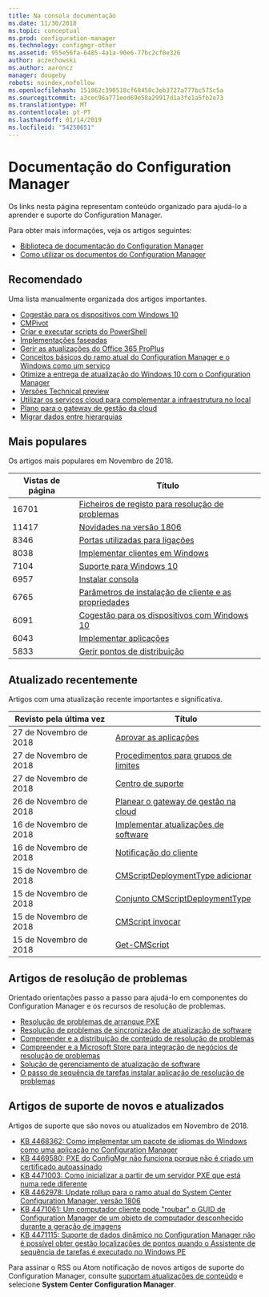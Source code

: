 ```yaml
---
title: Na consola documentação
ms.date: 11/30/2018
ms.topic: conceptual
ms.prod: configuration-manager
ms.technology: configmgr-other
ms.assetid: 955e56fa-6485-4a1a-90e6-77bc2cf8e326
author: aczechowski
ms.author: aaroncz
manager: dougeby
robots: noindex,nofollow
ms.openlocfilehash: 151862c390518cf68450c3eb3727a777bc575c5a
ms.sourcegitcommit: a3cec96a771eed69e58a29917d1a3fe1a5fb2e73
ms.translationtype: MT
ms.contentlocale: pt-PT
ms.lasthandoff: 01/14/2019
ms.locfileid: "54250651"
---
```

<!-- 
- Feature 1357546
- This page displays in-console, under the Community workspace, Documentation node. 
- Don't use any relative links; must be full https://docs.microsoft.com and language neutral
- Process: https://microsoft.sharepoint.com/teams/ConfigMgr/Documents/ContentPub/Data%20collection%20process%20for%20Feature%201357546%20In-console%20documentation.docx?web=1
-->


# <a name="configuration-manager-documentation"></a>Documentação do Configuration Manager
Os links nesta página representam conteúdo organizado para ajudá-lo a aprender e suporte do Configuration Manager. 

Para obter mais informações, veja os artigos seguintes:
- [Biblioteca de documentação do Configuration Manager](https://docs.microsoft.com/sccm)  
- [Como utilizar os documentos do Configuration Manager](https://docs.microsoft.com/sccm/core/understand/use-docs)



## <a name="recommended"></a>Recomendado 
Uma lista manualmente organizada dos artigos importantes.

- [Cogestão para os dispositivos com Windows 10](https://docs.microsoft.com/sccm/comanage/overview)  
- [CMPivot](https://docs.microsoft.com/sccm/core/servers/manage/cmpivot)  
- [Criar e executar scripts do PowerShell](https://docs.microsoft.com/sccm/apps/deploy-use/create-deploy-scripts)  
- [Implementações faseadas](https://docs.microsoft.com/sccm/osd/deploy-use/create-phased-deployment-for-task-sequence)  
- [Gerir as atualizações do Office 365 ProPlus](https://docs.microsoft.com/sccm/sum/deploy-use/manage-office-365-proplus-updates)  
- [Conceitos básicos do ramo atual do Configuration Manager e o Windows como um serviço](https://docs.microsoft.com/sccm/core/understand/configuration-manager-and-windows-as-service)
- [Otimize a entrega de atualização do Windows 10 com o Configuration Manager](https://docs.microsoft.com/sccm/sum/deploy-use/optimize-windows-10-update-delivery)
- [Versões Technical preview](https://docs.microsoft.com/sccm/core/get-started/technical-preview)
- [Utilizar os serviços cloud para complementar a infraestrutura no local](https://docs.microsoft.com/sccm/core/understand/use-cloud-services)
- [Plano para o gateway de gestão da cloud](https://docs.microsoft.com/sccm/core/clients/manage/plan-cloud-management-gateway)
- [Migrar dados entre hierarquias](https://docs.microsoft.com/sccm/core/migration/migrate-data-between-hierarchies)



## <a name="trending"></a>Mais populares
Os artigos mais populares em Novembro de 2018.

 | Vistas de página | Título | 
 |------------|-------| 
 | 16701 | [Ficheiros de registo para resolução de problemas](https://docs.microsoft.com/sccm/core/plan-design/hierarchy/log-files) | 
 | 11417 | [Novidades na versão 1806](https://docs.microsoft.com/sccm/core/plan-design/changes/whats-new-in-version-1806) | 
 | 8346 | [Portas utilizadas para ligações](https://docs.microsoft.com/sccm/core/plan-design/hierarchy/ports) | 
 | 8038 | [Implementar clientes em Windows](https://docs.microsoft.com/sccm/core/clients/deploy/deploy-clients-to-windows-computers) | 
 | 7104 | [Suporte para Windows 10](https://docs.microsoft.com/sccm/core/plan-design/configs/support-for-windows-10) | 
 | 6957 | [Instalar consola](https://docs.microsoft.com/sccm/core/servers/deploy/install/install-consoles) | 
 | 6765 | [Parâmetros de instalação de cliente e as propriedades](https://docs.microsoft.com/sccm/core/clients/deploy/about-client-installation-properties) | 
 | 6091 | [Cogestão para os dispositivos com Windows 10](https://docs.microsoft.com/sccm/comanage/overview) | 
 | 6043 | [Implementar aplicações](https://docs.microsoft.com/sccm/apps/deploy-use/deploy-applications) | 
 | 5833 | [Gerir pontos de distribuição](https://docs.microsoft.com/sccm/core/servers/deploy/configure/install-and-configure-distribution-points) | 



## <a name="recently-updated"></a>Atualizado recentemente
Artigos com uma atualização recente importantes e significativa.

 | Revisto pela última vez | Título | 
 |---------------|-------|
 | 27 de Novembro de 2018 | [Aprovar as aplicações](https://docs.microsoft.com/sccm/apps/deploy-use/app-approval) | 
 | 27 de Novembro de 2018 | [Procedimentos para grupos de limites](https://docs.microsoft.com/sccm/core/servers/deploy/configure/boundary-group-procedures) | 
 | 27 de Novembro de 2018 | [Centro de suporte](https://docs.microsoft.com/sccm/core/support/support-center) | 
 | 26 de Novembro de 2018 | [Planear o gateway de gestão na cloud](https://docs.microsoft.com/sccm/core/clients/manage/cmg/plan-cloud-management-gateway) | 
 | 16 de Novembro de 2018 | [Implementar atualizações de software](https://docs.microsoft.com/sccm/sum/deploy-use/deploy-software-updates) | 
 | 16 de Novembro de 2018 | [Notificação do cliente](https://docs.microsoft.com/sccm/core/clients/manage/client-notification) | 
 | 15 de Novembro de 2018 | [CMScriptDeploymentType adicionar](https://docs.microsoft.com/powershell/module/configurationmanager/add-cmscriptdeploymenttype) | 
 | 15 de Novembro de 2018 | [Conjunto CMScriptDeploymentType](https://docs.microsoft.com/powershell/module/configurationmanager/set-cmscriptdeploymenttype) | 
 | 15 de Novembro de 2018 | [CMScript invocar](https://docs.microsoft.com/powershell/module/configurationmanager/invoke-cmscript) | 
 | 15 de Novembro de 2018 | [Get-CMScript](https://docs.microsoft.com/powershell/module/configurationmanager/get-cmscript) | 



## <a name="troubleshooting-articles"></a>Artigos de resolução de problemas
Orientado orientações passo a passo para ajudá-lo em componentes do Configuration Manager e os recursos de resolução de problemas.

- [Resolução de problemas de arranque PXE](https://support.microsoft.com/help/4468612)
- [Resolução de problemas de sincronização de atualização de software](https://support.microsoft.com/help/10059)
- [Compreender e a distribuição de conteúdo de resolução de problemas](https://support.microsoft.com/help/4000401)
- [Compreender e a Microsoft Store para integração de negócios de resolução de problemas](https://support.microsoft.com/help/4010214)
- [Solução de gerenciamento de atualização de software](https://support.microsoft.com/help/10680)
- [O passo de sequência de tarefas instalar aplicação de resolução de problemas](https://support.microsoft.com/help/18408/)



## <a name="new-and-updated-support-articles"></a>Artigos de suporte de novos e atualizados
Artigos de suporte que são novos ou atualizados em Novembro de 2018.

- [KB 4468362: Como implementar um pacote de idiomas do Windows como uma aplicação no Configuration Manager](https://support.microsoft.com/help/4468362)
- [KB 4469580: PXE do ConfigMgr não funciona porque não é criado um certificado autoassinado](https://support.microsoft.com/help/4469580/)
- [KB 4471003: Como inicializar a partir de um servidor PXE que está numa rede diferente](https://support.microsoft.com/help/4471003)
- [KB 4462978: Update rollup para o ramo atual do System Center Configuration Manager, versão 1806](https://support.microsoft.com/help/4462978)
- [KB 4471061: Um computador cliente pode "roubar" o GUID de Configuration Manager de um objeto de computador desconhecido durante a geração de imagens](https://support.microsoft.com/help/4471061)
- [KB 4471115: Suporte de dados dinâmico no Configuration Manager não é possível obter gestão localizações de pontos quando o Assistente de sequência de tarefas é executado no Windows PE](https://support.microsoft.com/help/4471115)


Para assinar o RSS ou Atom notificação de novos artigos de suporte do Configuration Manager, consulte [suportam atualizações de conteúdo](https://support.microsoft.com/help/4089498/) e selecione **System Center Configuration Manager**.  

